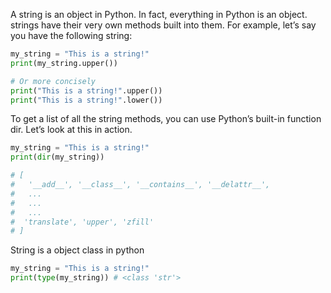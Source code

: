 A string is an object in Python. In fact, everything in Python is an object.
strings have their very own methods built into them. For example, let’s say you have the following string:

```python
my_string = "This is a string!"
print(my_string.upper())

# Or more concisely
print("This is a string!".upper())
print("This is a string!".lower())
```

To get a list of all the string methods, you can use Python’s built-in function dir. Let’s look at this in action.

```python
my_string = "This is a string!"
print(dir(my_string))

# [
#   '__add__', '__class__', '__contains__', '__delattr__', 
#   ...
#   ...
#   ...
#  'translate', 'upper', 'zfill'
# ]
```

String is a object class in python

```python
my_string = "This is a string!"
print(type(my_string)) # <class 'str'>
```